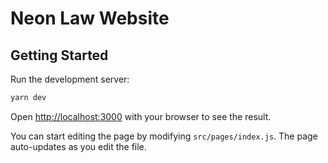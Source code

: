 # Neon Law Website
## Getting Started

Run the development server:

```bash
yarn dev
```

Open [http://localhost:3000](http://localhost:3000) with your browser to see
the result.

You can start editing the page by modifying `src/pages/index.js`. The page
auto-updates as you edit the file.
